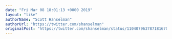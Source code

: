 ```yaml
---
date: "Fri Mar 08 18:01:13 +0000 2019"
layout: "like"
authorName: "Scott Hanselman"
authorUrl: "https://twitter.com/shanselman"
originalPost: "https://twitter.com/shanselman/status/1104079637871816704"
---
```

